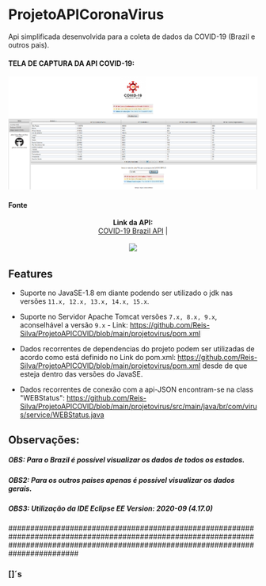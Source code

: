 # ProjetoAPICoronaVirus

Api simplificada desenvolvida para a coleta de dados da COVID-19 (Brazil e outros pais).


#### TELA DE CAPTURA DA API COVID-19:
<p align="center">
<img src="https://github.com/Reis-Silva/ProjetoAPICOVID/blob/main/projetovirus/src/main/webapp/resources/img/demo.png">
</p>

#### Fonte

<p align="center">
  <b>Link da API:</b><br>
  <a href="https://covid19-brazil-api.now.sh/">COVID-19 Brazil API</a> |
  <br><br>
  <img src="https://covid19-brazil-api.now.sh/logo.svg">
</p>

## Features

- Suporte no JavaSE-1.8 em diante podendo ser utilizado o jdk nas versões `11.x, 12.x, 13.x, 14.x, 15.x`.

- Suporte no Servidor Apache Tomcat versões `7.x, 8.x, 9.x`, aconselhável a versão `9.x` - Link: https://github.com/Reis-Silva/ProjetoAPICOVID/blob/main/projetovirus/pom.xml

- Dados recorrentes de dependencias do projeto podem ser utilizadas de acordo como está definido no Link do pom.xml: https://github.com/Reis-Silva/ProjetoAPICOVID/blob/main/projetovirus/pom.xml desde de que esteja dentro das versões do JavaSE.

 - Dados recorrentes de conexão com a api-JSON encontram-se na class "WEBStatus": https://github.com/Reis-Silva/ProjetoAPICOVID/blob/main/projetovirus/src/main/java/br/com/virus/service/WEBStatus.java

## Observações:

##### OBS: Para o Brazil é possível visualizar os dados de todos os estados.

##### OBS2: Para os outros paises apenas é possível visualizar os dados gerais.

##### OBS3: Utilização da IDE Eclipse EE Version: 2020-09 (4.17.0)


########################################################################################################################################################################################
### []´s
